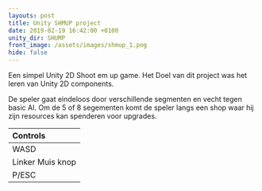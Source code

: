 ```yaml
---
layouts: post
title: Unity SHMUP project
date: 2019-02-19 16:42:00 +0100
unity_dir: SHUMP
front_image: /assets/images/shmup_1.png
hide: false
---
```


Een simpel Unity 2D Shoot em up game. Het Doel van dit project was het leren van Unity 2D components. 

De speler gaat eindeloos door verschillende segmenten en vecht tegen basic AI. Om de 5 of 8 segementen komt de speler langs een shop waar hij zijn resources kan spenderen voor upgrades.

| Controls |
|:------|
| WASD | Beweegt de speler|
| Linker Muis knop | Schieten |
| P/ESC | Pauseert het spel |
